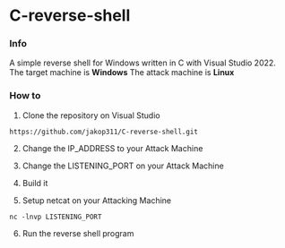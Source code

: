 # C-reverse-shell

### Info

A simple reverse shell for Windows written in C with Visual Studio 2022.
The target machine is **Windows**
The attack machine is **Linux**

### How to

1. Clone the repository on Visual Studio
```
https://github.com/jakop311/C-reverse-shell.git
```
2. Change the IP_ADDRESS to your Attack Machine

3. Change the LISTENING_PORT on your Attack Machine

4. Build it

5. Setup netcat on your Attacking Machine
```
nc -lnvp LISTENING_PORT
```
6. Run the reverse shell program
